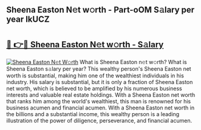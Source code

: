 ## Sheena Easton N𝚎t w𝚘rth - Part-oOM S𝚊lary per year IkUCZ

# <h2><a href="http://gc2jq7y.nevu.top/?p=Sheena+Easton">🔗 👉🔴 Sheena Easton N𝚎t w𝚘rth - S𝚊lary</a></h2>

[![Sheena Easton N𝚎t W𝚘rth](https://i.imgur.com/Oavwk0R.jpeg)](http://gc2jq7y.nevu.top/?p=Sheena+Easton)
What is Sheena Easton n𝚎t w𝚘rth? What is Sheena Easton s𝚊lary per year?
This wealthy person's Sheena Easton net worth is substantial, making him one of the wealthiest individuals in his industry. His salary is substantial, but it is only a fraction of Sheena Easton net worth, which is believed to be amplified by his numerous business interests and valuable real estate holdings. With a Sheena Easton net worth that ranks him among the world's wealthiest, this man is renowned for his business acumen and financial acumen. With a Sheena Easton net worth in the billions and a substantial income, this wealthy person is a leading illustration of the power of diligence, perseverance, and financial acumen.
